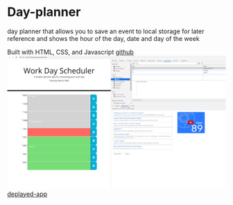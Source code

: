 # Day-planner
day planner that allows you to save an event to local storage for later reference and shows the hour of the day, date and day of the week 

Built with HTML, CSS, and Javascript
[github](https://github.com/Nparson88/Day-planner)
![screenshot](ScreenshotDayplanner.png)
[deplayed-app](https://nparson88.github.io/Day-planner/.)